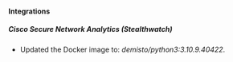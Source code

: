 #### Integrations
##### Cisco Secure Network Analytics (Stealthwatch)
- Updated the Docker image to: *demisto/python3:3.10.9.40422*.
